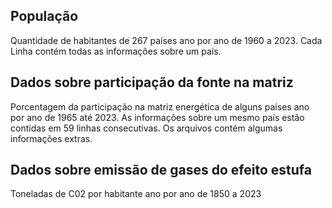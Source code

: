## População
Quantidade de habitantes de 267 países ano por ano de 1960 a 2023.
Cada Linha contém todas as informações sobre um país.

## Dados sobre participação da fonte na matriz
Porcentagem da participação na matriz energética de alguns países ano por ano de 1965 até 2023.
As informações sobre um mesmo país estão contidas em 59 linhas consecutivas.
Os arquivos contém algumas informações extras.

## Dados sobre emissão de gases do efeito estufa
Toneladas de C02 por habitante ano por ano de 1850 a 2023
